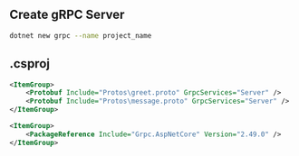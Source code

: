 ## Create gRPC Server

```bash
dotnet new grpc --name project_name
```

## .csproj
```xml
<ItemGroup>
    <Protobuf Include="Protos\greet.proto" GrpcServices="Server" />
    <Protobuf Include="Protos\message.proto" GrpcServices="Server" />
</ItemGroup>

<ItemGroup>
    <PackageReference Include="Grpc.AspNetCore" Version="2.49.0" />
</ItemGroup>
```